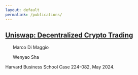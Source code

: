 ```yaml
---
layout: default
permalink: /publications/
---
```


<div class="posts">
 <article class="post">
  <h1>
   <a href="https://www.hbs.edu/faculty/Pages/item.aspx?num=65541">Uniswap: Decentralized Crypto Trading</a> 
  </h1>
  <div>
   <ul class="tag_list_in_post">
     Marco Di Maggio
   </ul>
   <ul class="tag_list_in_post">
     Wenyao Sha
   </ul>
  </div>
  <div class="entry">
   Harvard Business School Case 224-082, May 2024.
  </div>
 </article>
</div>
 

<br>

